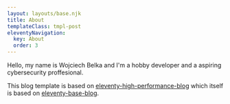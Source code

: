 ```yaml
---
layout: layouts/base.njk
title: About
templateClass: tmpl-post
eleventyNavigation:
  key: About
  order: 3
---
```


Hello, my name is Wojciech Belka and I'm a hobby developer and a aspiring cybersecurity proffesional.

This blog template is based on [eleventy-high-performance-blog](https://www.industrialempathy.com/posts/eleventy-high-performance-blog/) which itself is based on [eleventy-base-blog](https://github.com/11ty/eleventy-base-blog).

